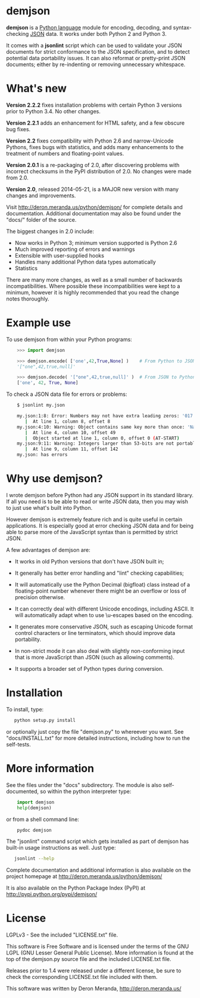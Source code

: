 demjson
=======

<b>demjson</b> is a [Python language](http://python.org/) module for
encoding, decoding, and syntax-checking [JSON](http://json.org/)
data.  It works under both Python 2 and Python 3.

It comes with a <b>jsonlint</b> script which can be used to validate
your JSON documents for strict conformance to the JSON specification,
and to detect potential data portability issues.  It can also reformat
or pretty-print JSON documents; either by re-indenting or removing
unnecessary whitespace.


What's new
==========
<b>Version 2.2.2</b> fixes installation problems with certain Python 3
versions prior to Python 3.4.  No other changes.

<b>Version 2.2.1</b> adds an enhancement for HTML safety, and a few
obscure bug fixes.

<b>Version 2.2</b> fixes compatibility with Python 2.6 and
narrow-Unicode Pythons, fixes bugs with statistics, and adds many
enhancements to the treatment of numbers and floating-point values.

<b>Version 2.0.1</b> is a re-packaging of 2.0, after discovering
problems with incorrect checksums in the PyPI distribution of 2.0.  No
changes were made from 2.0.

<b>Version 2.0</b>, released 2014-05-21, is a MAJOR new version with many
changes and improvements.

Visit http://deron.meranda.us/python/demjson/ for complete details
and documentation.  Additional documentation may also be found
under the "docs/" folder of the source.

The biggest changes in 2.0 include:

  * Now works in Python 3; minimum version supported is Python 2.6
  * Much improved reporting of errors and warnings
  * Extensible with user-supplied hooks
  * Handles many additional Python data types automatically
  * Statistics

There are many more changes, as well as a small number of backwards
incompatibilities.  Where possible these incompatibilities were kept
to a minimum, however it is highly recommended that you read the
change notes thoroughly.


Example use
===========

To use demjson from within your Python programs:

```python
    >>> import demjson

    >>> demjson.encode( ['one',42,True,None] )    # From Python to JSON
    '["one",42,true,null]'

    >>> demjson.decode( '["one",42,true,null]' )  # From JSON to Python
    ['one', 42, True, None]
```

To check a JSON data file for errors or problems:

```bash
    $ jsonlint my.json

    my.json:1:8: Error: Numbers may not have extra leading zeros: '017'
       |  At line 1, column 8, offset 8
    my.json:4:10: Warning: Object contains same key more than once: 'Name'
       |  At line 4, column 10, offset 49
       |  Object started at line 1, column 0, offset 0 (AT-START)
    my.json:9:11: Warning: Integers larger than 53-bits are not portable
       |  At line 9, column 11, offset 142
    my.json: has errors
```


Why use demjson?
================

I wrote demjson before Python had any JSON support in its standard
library.  If all you need is to be able to read or write JSON data,
then you may wish to just use what's built into Python.

However demjson is extremely feature rich and is quite useful in
certain applications.  It is especially good at error checking
JSON data and for being able to parse more of the JavaScript syntax
than is permitted by strict JSON.

A few advantages of demjson are:

 * It works in old Python versions that don't have JSON built in;

 * It generally has better error handling and "lint" checking capabilities;

 * It will automatically use the Python Decimal (bigfloat) class
   instead of a floating-point number whenever there might be an
   overflow or loss of precision otherwise.

 * It can correctly deal with different Unicode encodings, including ASCII.
   It will automatically adapt when to use \u-escapes based on the encoding.

 * It generates more conservative JSON, such as escaping Unicode
   format control characters or line terminators, which should improve
   data portability.

 * In non-strict mode it can also deal with slightly non-conforming
   input that is more JavaScript than JSON (such as allowing comments).

 * It supports a broader set of Python types during conversion.


Installation
============

To install, type:

```bash
   python setup.py install
```

or optionally just copy the file "demjson.py" to whereever you want.
See "docs/INSTALL.txt" for more detailed instructions, including how
to run the self-tests.


More information
================

See the files under the "docs" subdirectory.  The module is also
self-documented, so within the python interpreter type:

```python
    import demjson
    help(demjson)
```

or from a shell command line:

```bash
    pydoc demjson
```

The "jsonlint" command script which gets installed as part of demjson
has built-in usage instructions as well.  Just type:

```bash
   jsonlint --help
```

Complete documentation and additional information is also available on
the project homepage at http://deron.meranda.us/python/demjson/

It is also available on the Python Package Index (PyPI) at
http://pypi.python.org/pypi/demjson/


License
=======

LGPLv3 - See the included "LICENSE.txt" file.

This software is Free Software and is licensed under the terms of the
GNU LGPL (GNU Lesser General Public License).  More information is
found at the top of the demjson.py source file and the included
LICENSE.txt file.

Releases prior to 1.4 were released under a different license, be
sure to check the corresponding LICENSE.txt file included with them.

This software was written by Deron Meranda, http://deron.meranda.us/

